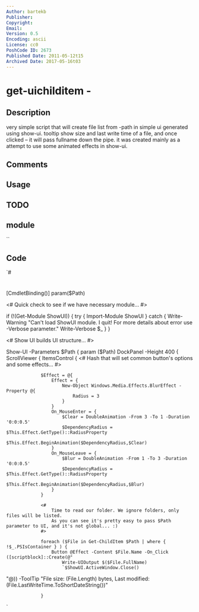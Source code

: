 ```yaml
---
Author: bartekb
Publisher: 
Copyright: 
Email: 
Version: 0.5
Encoding: ascii
License: cc0
PoshCode ID: 2673
Published Date: 2011-05-12t15
Archived Date: 2017-05-16t03
---
```


# get-uichilditem - 

## Description

very simple script that will create file list from -path in simple ui generated using show-ui. tooltip show size and last write time of a file, and once clicked – it will pass fullname down the pipe. it was created mainly as a attempt to use some animated effects in show-ui.

## Comments



## Usage



## TODO



## module

``

## Code

`#
 #
 
 [CmdletBinding()]
 param($Path)
 
 <#
     Quick check to see if we have necessary module...
 #>
 
 if (!(Get-Module ShowUI)) {
     try {
         Import-Module ShowUI
     } catch {
         Write-Warning "Can't load ShowUI module. I quit! For more details about error use -Verbose parameter."
         Write-Verbose $_
     }
 }   
 
 <#
     Show UI builds UI structure...
 #>
 
 Show-UI  -Parameters $Path {
     param ($Path)
     DockPanel -Height 400 {
         ScrollViewer {
             ItemsControl {
                 <#
                     Hash that will set common button's options and some effects...
                 #>
             
                 $Effect = @{
                     Effect = {
                         New-Object Windows.Media.Effects.BlurEffect -Property @{
                             Radius = 3
                         }
                     }
                     On_MouseEnter = {
                         $Clear = DoubleAnimation -From 3 -To 1 -Duration '0:0:0.5'
                         $DependencyRadius = $This.Effect.GetType()::RadiusProperty
                         $This.Effect.BeginAnimation($DependencyRadius,$Clear)
                     }
                     On_MouseLeave = {
                         $Blur = DoubleAnimation -From 1 -To 3 -Duration '0:0:0.5'
                         $DependencyRadius = $This.Effect.GetType()::RadiusProperty
                         $This.Effect.BeginAnimation($DependencyRadius,$Blur)
                     }
                 }
                 
                 <#
                     Time to read our folder. We ignore folders, only files will be listed.
                     As you can see it's pretty easy to pass $Path parameter to UI, and it's not global... :)
                 #>
                 
                 foreach ($File in Get-ChildItem $Path | where { !$_.PSIsContainer } ) {
                     Button @Effect -Content $File.Name -On_Click ([scriptblock]::Create(@"
                         Write-UIOutput $($File.FullName)
                         `$ShowUI.ActiveWindow.Close()
 "@)) -ToolTip "File size: $($File.Length) bytes, Last modified: $($File.LastWriteTime.ToShortDateString())"
                     
                 }
`

